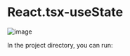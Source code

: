 # React.tsx-useState
![image](https://user-images.githubusercontent.com/110806387/183467065-b0b33f2e-fe62-474a-837c-74e2519bdfc8.png)

In the project directory, you can run:
